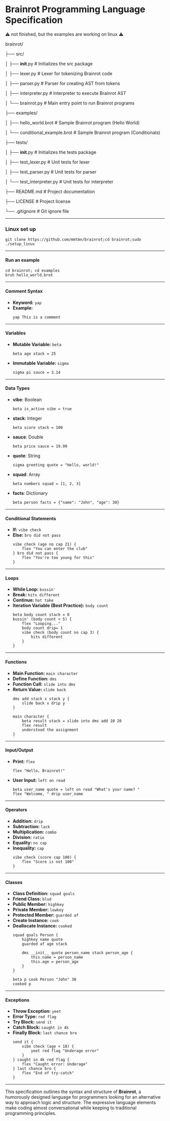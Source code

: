 # Brainrot Programming Language Specification

⚠️ not finished, but the examples are working on linux ⚠️

brainrot/

├── src/

│   ├── __init__.py             # Initializes the src package

│   ├── lexer.py                # Lexer for tokenizing Brainrot code

│   ├── parser.py               # Parser for creating AST from tokens

│   ├── interpreter.py          # Interpreter to execute Brainrot AST

│   └── brainrot.py             # Main entry point to run Brainrot programs

├── examples/

│   ├── hello_world.brot        # Sample Brainrot program (Hello World)

│   └── conditional_example.brot # Sample Brainrot program (Conditionals)

├── tests/

│   ├── __init__.py             # Initializes the tests package

│   ├── test_lexer.py           # Unit tests for lexer

│   ├── test_parser.py          # Unit tests for parser

│   └── test_interpreter.py     # Unit tests for interpreter

├── README.md                   # Project documentation

├── LICENSE                     # Project license

└── .gitignore                  # Git ignore file



---

### Linux set up
```brainrot
git clone https://github.com/mmtmn/brainrot;cd brainrot;sudo ./setup_linux
```
---

#### **Run an example**

```brainrot
cd brainrot; cd examples
bruh hello_world.brot
```

---

#### **Comment Syntax**
- **Keyword:** `yap`
- **Example:** 
  ```brainrot
  yap This is a comment
  ```

---

#### **Variables**

- **Mutable Variable:** `beta`
  ```brainrot
  beta age stack = 25
  ```
- **Immutable Variable:** `sigma`
  ```brainrot
  sigma pi sauce = 3.14
  ```

---

#### **Data Types**

- **vibe**: Boolean
  ```brainrot
  beta is_active vibe = true
  ```
- **stack**: Integer
  ```brainrot
  beta score stack = 100
  ```
- **sauce**: Double
  ```brainrot
  beta price sauce = 19.99
  ```
- **quote**: String
  ```brainrot
  sigma greeting quote = "Hello, world!"
  ```
- **squad**: Array
  ```brainrot
  beta numbers squad = [1, 2, 3]
  ```
- **facts**: Dictionary
  ```brainrot
  beta person facts = {"name": "John", "age": 30}
  ```

---

#### **Conditional Statements**

- **If:** `vibe check`
- **Else:** `bro did not pass`
  ```brainrot
  vibe check (age no cap 21) {
      flex "You can enter the club"
  } bro did not pass {
      flex "You're too young for this"
  }
  ```

---

#### **Loops**

- **While Loop:** `bussin'`
- **Break:** `hits different`
- **Continue:** `hot take`
- **Iteration Variable (Best Practice):** `body count`
  ```brainrot
  beta body count stack = 0
  bussin' (body count < 5) {
      flex "Looping..."
      body count drip= 1
      vibe check (body count no cap 3) {
          hits different
      }
  }
  ```

---

#### **Functions**

- **Main Function:** `main character`
- **Define Function:** `dms`
- **Function Call:** `slide into dms`
- **Return Value:** `slide back`
  ```brainrot
  dms add stack x stack y {
      slide back x drip y
  }

  main character {
      beta result stack = slide into dms add 10 20
      flex result
      understood the assignment
  }
  ```

---

#### **Input/Output**

- **Print:** `flex`
  ```brainrot
  flex "Hello, Brainrot!"
  ```
- **User Input:** `left on read`
  ```brainrot
  beta user_name quote = left on read "What's your name? "
  flex "Welcome, " drip user_name
  ```

---

#### **Operators**

- **Addition:** `drip`
- **Subtraction:** `lack`
- **Multiplication:** `combo`
- **Division:** `ratio`
- **Equality:** `no cap`
- **Inequality:** `cap`
  ```brainrot
  vibe check (score cap 100) {
      flex "Score is not 100"
  }
  ```

---

#### **Classes**

- **Class Definition:** `squad goals`
- **Friend Class:** `blud`
- **Public Member:** `highkey`
- **Private Member:** `lowkey`
- **Protected Member:** `guarded af`
- **Create Instance:** `cook`
- **Deallocate Instance:** `cooked`
  ```brainrot
  squad goals Person {
      highkey name quote
      guarded af age stack

      dms __init__ quote person_name stack person_age {
          this.name = person_name
          this.age = person_age
      }
  }

  beta p cook Person "John" 30
  cooked p
  ```

---

#### **Exceptions**

- **Throw Exception:** `yeet`
- **Error Type:** `red flag`
- **Try Block:** `send it`
- **Catch Block:** `caught in 4k`
- **Finally Block:** `last chance bro`
  ```brainrot
  send it {
      vibe check (age < 18) {
          yeet red flag "Underage error"
      }
  } caught in 4k red flag {
      flex "Caught error: Underage"
  } last chance bro {
      flex "End of try-catch"
  }
  ```

---

This specification outlines the syntax and structure of **Brainrot**, a humorously designed language for programmers looking for an alternative way to approach logic and structure. The expressive language elements make coding almost conversational while keeping to traditional programming principles.
